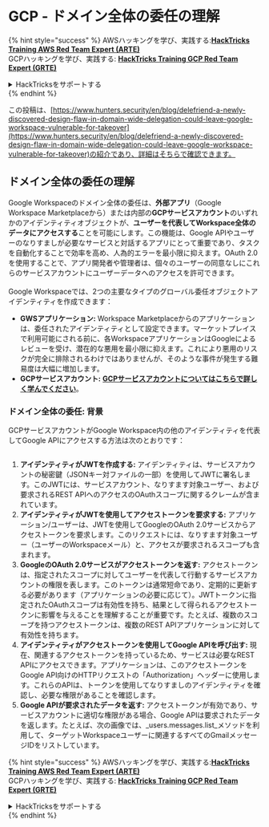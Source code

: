 # GCP - ドメイン全体の委任の理解

{% hint style="success" %}
AWSハッキングを学び、実践する:<img src="../../../.gitbook/assets/image (1).png" alt="" data-size="line">[**HackTricks Training AWS Red Team Expert (ARTE)**](https://training.hacktricks.xyz/courses/arte)<img src="../../../.gitbook/assets/image (1).png" alt="" data-size="line">\
GCPハッキングを学び、実践する: <img src="../../../.gitbook/assets/image (2).png" alt="" data-size="line">[**HackTricks Training GCP Red Team Expert (GRTE)**<img src="../../../.gitbook/assets/image (2).png" alt="" data-size="line">](https://training.hacktricks.xyz/courses/grte)

<details>

<summary>HackTricksをサポートする</summary>

* [**サブスクリプションプラン**](https://github.com/sponsors/carlospolop)を確認してください！
* **💬 [**Discordグループ**](https://discord.gg/hRep4RUj7f)または[**Telegramグループ**](https://t.me/peass)に参加するか、**Twitter** 🐦 [**@hacktricks\_live**](https://twitter.com/hacktricks\_live)**をフォローしてください。**
* **[**HackTricks**](https://github.com/carlospolop/hacktricks)および[**HackTricks Cloud**](https://github.com/carlospolop/hacktricks-cloud)のGitHubリポジトリにPRを提出してハッキングのトリックを共有してください。**

</details>
{% endhint %}

この投稿は、[https://www.hunters.security/en/blog/delefriend-a-newly-discovered-design-flaw-in-domain-wide-delegation-could-leave-google-workspace-vulnerable-for-takeover](https://www.hunters.security/en/blog/delefriend-a-newly-discovered-design-flaw-in-domain-wide-delegation-could-leave-google-workspace-vulnerable-for-takeover)の紹介であり、詳細はそちらで確認できます。

## **ドメイン全体の委任の理解**

Google Workspaceのドメイン全体の委任は、**外部アプリ**（Google Workspace Marketplaceから）または内部の**GCPサービスアカウント**のいずれかのアイデンティティオブジェクトが、**ユーザーを代表してWorkspace全体のデータにアクセスする**ことを可能にします。この機能は、Google APIやユーザーのなりすましが必要なサービスと対話するアプリにとって重要であり、タスクを自動化することで効率を高め、人為的エラーを最小限に抑えます。OAuth 2.0を使用することで、アプリ開発者や管理者は、個々のユーザーの同意なしにこれらのサービスアカウントにユーザーデータへのアクセスを許可できます。\
\
Google Workspaceでは、2つの主要なタイプのグローバル委任オブジェクトアイデンティティを作成できます：

* **GWSアプリケーション:** Workspace Marketplaceからのアプリケーションは、委任されたアイデンティティとして設定できます。マーケットプレイスで利用可能にされる前に、各WorkspaceアプリケーションはGoogleによるレビューを受け、潜在的な悪用を最小限に抑えます。これにより悪用のリスクが完全に排除されるわけではありませんが、そのような事件が発生する難易度は大幅に増加します。
* **GCPサービスアカウント:** [**GCPサービスアカウントについてはこちらで詳しく学んでください**](../gcp-basic-information/#service-accounts)。

### **ドメイン全体の委任: 背景**

GCPサービスアカウントがGoogle Workspace内の他のアイデンティティを代表してGoogle APIにアクセスする方法は次のとおりです：

<figure><img src="../../../.gitbook/assets/image (58).png" alt=""><figcaption></figcaption></figure>

1. **アイデンティティがJWTを作成する:** アイデンティティは、サービスアカウントの秘密鍵（JSONキー対ファイルの一部）を使用してJWTに署名します。このJWTには、サービスアカウント、なりすます対象ユーザー、および要求されるREST APIへのアクセスのOAuthスコープに関するクレームが含まれています。
2. **アイデンティティがJWTを使用してアクセストークンを要求する:** アプリケーション/ユーザーは、JWTを使用してGoogleのOAuth 2.0サービスからアクセストークンを要求します。このリクエストには、なりすます対象ユーザー（ユーザーのWorkspaceメール）と、アクセスが要求されるスコープも含まれます。
3. **GoogleのOAuth 2.0サービスがアクセストークンを返す:** アクセストークンは、指定されたスコープに対してユーザーを代表して行動するサービスアカウントの権限を表します。このトークンは通常短命であり、定期的に更新する必要があります（アプリケーションの必要に応じて）。JWTトークンに指定されたOAuthスコープは有効性を持ち、結果として得られるアクセストークンに影響を与えることを理解することが重要です。たとえば、複数のスコープを持つアクセストークンは、複数のREST APIアプリケーションに対して有効性を持ちます。
4. **アイデンティティがアクセストークンを使用してGoogle APIを呼び出す:** 現在、関連するアクセストークンを持っているため、サービスは必要なREST APIにアクセスできます。アプリケーションは、このアクセストークンをGoogle API向けのHTTPリクエストの「Authorization」ヘッダーに使用します。これらのAPIは、トークンを使用してなりすましのアイデンティティを確認し、必要な権限があることを確認します。
5. **Google APIが要求されたデータを返す:** アクセストークンが有効であり、サービスアカウントに適切な権限がある場合、Google APIは要求されたデータを返します。たとえば、次の画像では、_users.messages.list_メソッドを利用して、ターゲットWorkspaceユーザーに関連するすべてのGmailメッセージIDをリストしています。

{% hint style="success" %}
AWSハッキングを学び、実践する:<img src="../../../.gitbook/assets/image (1).png" alt="" data-size="line">[**HackTricks Training AWS Red Team Expert (ARTE)**](https://training.hacktricks.xyz/courses/arte)<img src="../../../.gitbook/assets/image (1).png" alt="" data-size="line">\
GCPハッキングを学び、実践する: <img src="../../../.gitbook/assets/image (2).png" alt="" data-size="line">[**HackTricks Training GCP Red Team Expert (GRTE)**<img src="../../../.gitbook/assets/image (2).png" alt="" data-size="line">](https://training.hacktricks.xyz/courses/grte)

<details>

<summary>HackTricksをサポートする</summary>

* [**サブスクリプションプラン**](https://github.com/sponsors/carlospolop)を確認してください！
* **💬 [**Discordグループ**](https://discord.gg/hRep4RUj7f)または[**Telegramグループ**](https://t.me/peass)に参加するか、**Twitter** 🐦 [**@hacktricks\_live**](https://twitter.com/hacktricks\_live)**をフォローしてください。**
* **[**HackTricks**](https://github.com/carlospolop/hacktricks)および[**HackTricks Cloud**](https://github.com/carlospolop/hacktricks-cloud)のGitHubリポジトリにPRを提出してハッキングのトリックを共有してください。**

</details>
{% endhint %}
